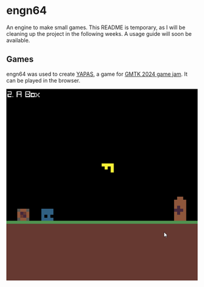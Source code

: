 # engn64

An engine to make small games. This README is temporary, as I will be cleaning
up the project in the following weeks. A usage guide will soon be available.

## Games

engn64 was used to create [YAPAS](https://kanyatr.itch.io/yet-another-puzzle-about-scaling), a game for [GMTK 2024 game jam](https://itch.io/jam/gmtk-2024). It can be played in the browser.

![GMTK 2024 game demo](demo-gmtk.gif)
